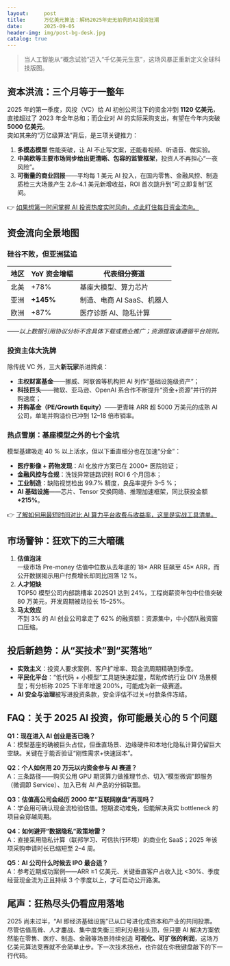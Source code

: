 ```yaml
---
layout:     post
title:      万亿美元算法：解码2025年史无前例的AI投资狂潮
date:       2025-09-05
header-img: img/post-bg-desk.jpg
catalog: true
---
```


> 当人工智能从“概念试验”迈入“千亿美元生意”，这场风暴正重新定义全球科技版图。

## 资本洪流：三个月等于一整年
2025 年的第一季度，风投（VC）给 AI 初创公司注下的资金冲到 **1120 亿美元**，直接超过了 2023 年全年总和；而企业对 AI 的实际采购支出，有望在今年内突破 **5000 亿美元**。  
突如其来的“万亿级算法”背后，是三项关键推力：

1. **多模态模型** 性能突破，让 AI 不止写文案，还能看视频、听语音、做实验。
2. **中美欧等主要市场同步给出更清晰、包容的监管框架**，投资人不再担心“一夜风险”。
3. **可衡量的商业回报**——平均每 1 美元 AI 投入，在国内零售、金融风控、制造质检三大场景产生 2.6–4.1 美元新增收益，ROI 首次跳升到“可立即复制”区间。

👉 [如果想第一时间掌握 AI 投资热度实时风向，点此盯住每日资金流向。](https://okxdog.com/)

## 资金流向全景地图

### 硅谷不败，但亚洲猛追
| 地区 | YoY 资金增幅 | 代表细分赛道 |
|---|---|---|
| 北美 | +78% | 基座大模型、算力芯片 |
| 亚洲 | **+145%** | 制造、电商 AI SaaS、机器人 |
| 欧洲 | +87% | 医疗诊断 AI、隐私计算 |

——*以上数据引用协议分析不含具体下载或商业推广；资源提取请遵循平台规则。*

### 投资主体大洗牌
除传统 VC 外，三大**新玩家**杀进牌桌：  
- **主权财富基金**——挪威、阿联酋等机构把 AI 列作“基础设施级资产”；  
- **科技巨头**——微软、亚马逊、OpenAI 系合作不断提升“资金+资源”并行的并购速度；  
- **并购基金（PE/Growth Equity）**——更青睐 ARR 超 5000 万美元的成熟 AI 公司，单笔并购溢价已冲到 12–18 倍市销率。

### 热点雪崩：基座模型之外的七个金坑
模型基建吸走 40 % 以上活水，但以下垂直细分也在加速“分金”：

- **医疗影像 + 药物发现**：AI 化放疗方案已在 2000+ 医院验证；  
- **金融风控与合规**：洗钱异常链路识别 ROI 6 个月回本；  
- **工业制造**：缺陷视觉检出 99.7% 精度，良品率提升 3–5 %；  
- **AI 基础设施**——芯片、Tensor 交换网络、推理加速框架，同比获投金额 **+215%**。

👉 [了解如何用最短时间对比 AI 算力平台收费与收益率，这里是实战工具清单。](https://okxdog.com/)

## 市场警钟：狂欢下的三大暗礁

1. **估值泡沫**  
   一级市场 Pre-money 估值中位数从去年底的 18× ARR 狂飙至 45× ARR，而公开数据揭示用户付费增长却同比回落 12 %。  
2. **人才短缺**  
   TOP50 模型公司内部跳槽率 2025Q1 达到 24%，工程岗薪资年包中位值突破 80 万美元，开发周期被动拉长 15–25%。  
3. **马太效应**  
   不到 3% 的 AI 创业公司拿走了 62% 的融资额：资源集中，中小团队融资窗口压缩。

## 投后新趋势：从“买技术”到“买落地”

- **实效主义**：投资人要求案例、客户扩增率、现金流周期精确到季度。  
- **平民化平台**：“低代码 + 小模型”工具链快速起量，帮助传统行业 DIY 场景模型；有分析称 2025 下半年增速 200%，可能成为新一级赛道。  
- **AI 安全与治理**被写进投资条款，安全评估不过关=付款条件冻结。

## FAQ：关于 2025 AI 投资，你可能最关心的 5 个问题

**Q1：现在进入 AI 创业是否已晚？**  
A：模型基座的确被巨头占位，但垂直场景、边缘硬件和本地化隐私计算仍留巨大空缺。关键在于能否验证“刚性需求+快速回本”。

**Q2：个人如何用 20 万元以内资金参与 AI 赛道？**  
A：三条路径——购买公用 GPU 期货算力做推理节点、切入“模型微调”即服务（微调即 Service）、加入已有 AI 产品的分销联盟。

**Q3：估值高公司会经历 2000 年“互联网崩盘”再现吗？**  
A：学会用可确认现金流检验估值。短期波动难免，但能解决真实 bottleneck 的项目会穿越周期。

**Q4：如何避开“数据隐私”政策地雷？**  
A：直接采用隐私计算（联邦学习、可信执行环境）的商业化 SaaS；2025 年该项采购申请时长已缩短至 2–4 周。

**Q5：AI 公司什么时候去 IPO 最合适？**  
A：参考近期成功案例——ARR ≥1 亿美元、关键垂直客户占收入比 <30%、季度经营现金流为正且持续 3 个季度以上，才可启动公开路演。

## 尾声：狂热尽头仍看应用落地
2025 尚未过半，“AI 即经济基础设施”已从口号进化成资本和产业的共同投票。  
尽管估值高耸、人才鏖战、集中度失衡三把利刃悬挂头顶，但只要 AI 解决方案依然能在零售、医疗、制造、金融等场景持续创造 **可视化、可扩张的利润**，这场万亿美元算法竞赛就不会简单止步。下一次技术拐点，也许就在你我键盘敲下的下一行代码。